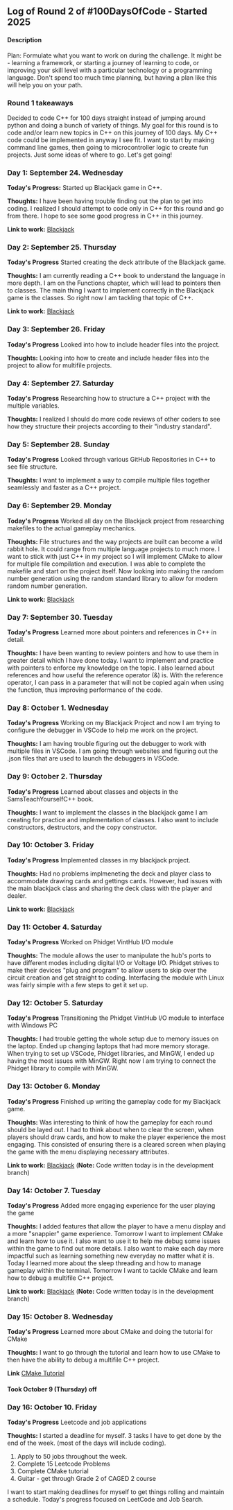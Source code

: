 ## Log of Round 2 of #100DaysOfCode - Started 2025

#### Description
Plan: Formulate what you want to work on during the challenge. It might be - learning a framework, or starting a journey of learning to code, or improving your skill level with a particular technology or a programming language. Don't spend too much time planning, but having a plan like this will help you on your path.

### Round 1 takeaways
Decided to code C++ for 100 days straight instead of jumping around python and doing a bunch of variety of things. My goal for this round is to code and/or learn new topics in C++ on this journey of 100 days. My C++ code could be implemented in anyway I see fit. I want to start by making command line games, then going to microcontroller logic to create fun projects. Just some ideas of where to go. Let's get going!

### Day 1: September 24. Wednesday

**Today's Progress:** Started up Blackjack game in C++. 

**Thoughts:** I have been having trouble finding out the plan to get into coding. I realized I should attempt to code only in C++ for this round and go from there. I hope to see some good progress in C++ in this journey.

**Link to work:** [Blackjack](https://github.com/cameronzheng/blackjack)

### Day 2: September 25. Thursday

**Today's Progress** Started creating the deck attribute of the Blackjack game.

**Thoughts:** I am currently reading a C++ book to understand the language in more depth. I am on the Functions chapter, which will lead to pointers then to classes. The main thing I want to implement correctly in the Blackjack game is the classes. So right now I am tackling that topic of C++. 

**Link to work:** [Blackjack](https://github.com/cameronzheng/blackjack)

### Day 3: September 26. Friday

**Today's Progress** Looked into how to include header files into the project.

**Thoughts:** Looking into how to create and include header files into the project to allow for multifile projects.

### Day 4: September 27. Saturday

**Today's Progress** Researching how to structure a C++ project with the multiple variables.

**Thoughts:** I realized I should do more code reviews of other coders to see how they structure their projects according to their "industry standard".

### Day 5: September 28. Sunday

**Today's Progress** Looked through various GitHub Repositories in C++ to see file structure.

**Thoughts:** I want to implement a way to compile multiple files together seamlessly and faster as a C++ project.

### Day 6: September 29. Monday

**Today's Progress** Worked all day on the Blackjack project from researching makefiles to the actual gameplay mechanics.

**Thoughts:** File structures and the way projects are built can become a wild rabbit hole. It could range from multiple language projects to much more. I want to stick with just C++ in my project so I will implement CMake to allow for multiple file compilation and execution. I was able to complete the makefile and start on the project itself. Now looking into making the random number generation using the random standard library to allow for modern random number generation. 

**Link to work:** [Blackjack](https://github.com/cameronzheng/blackjack)

### Day 7: September 30. Tuesday

**Today's Progress** Learned more about pointers and references in C++ in detail. 

**Thoughts:** I have been wanting to review pointers and how to use them in greater detail which I have done today. I want to implement and practice with pointers to enforce my knowledge on the topic. I also learned about references and how useful the reference operator (&) is. With the reference operator, I can pass in a parameter that will not be copied again when using the function, thus improving performance of the code.

### Day 8: October 1. Wednesday

**Today's Progress** Working on my Blackjack Project and now I am trying to configure the debugger in VSCode to help me work on the project.

**Thoughts:** I am having trouble figuring out the debugger to work with multiple files in VSCode. I am going through websites and figuring out the .json files that are used to launch the debuggers in VSCode.

### Day 9: October 2. Thursday

**Today's Progress** Learned about classes and objects in the SamsTeachYourselfC++ book. 

**Thoughts:** I want to implement the classes in the blackjack game I am creating for practice and implementation of classes. I also want to include constructors, destructors, and the copy constructor.

### Day 10: October 3. Friday

**Today's Progress** Implemented classes in my blackjack project.

**Thoughts:** Had no problems implmeneting the deck and player class to accommodate drawing cards and gettings cards. However, had issues with the main blackjack class and sharing the deck class with the player and dealer. 

**Link to work:** [Blackjack](https://github.com/cameronzheng/blackjack)

 ### Day 11: October 4. Saturday

 **Today's Progress** Worked on Phidget VintHub I/O module

 **Thoughts:** The module allows the user to manipulate the hub's ports to have different modes including digital I/O or Voltage I/O. Phidget strives to make their devices "plug and program" to allow users to skip over the circuit creation and get straight to coding. Interfacing the module with Linux was fairly simple with a few steps to get it set up.


### Day 12: October 5. Saturday

**Today's Progress** Transitioning the Phidget VintHub I/O module to interface with Windows PC

**Thoughts:** I had trouble getting the whole setup due to memory issues on the laptop. Ended up changing laptops that had more memory storage. When trying to set up VSCode, Phidget libraries, and MinGW, I ended up having the most issues with MinGW. Right now I am trying to connect the Phidget library to compile with MinGW. 

### Day 13: October 6. Monday

**Today's Progress** Finished up writing the gameplay code for my Blackjack game.

**Thoughts:** Was interesting to think of how the gameplay for each round should be layed out. I had to think about when to clear the screen, when players should draw cards, and how to make the player experience the most engaging. This consisted of ensuring there is a cleared screen when playing the game with the menu displaying necessary attributes.

**Link to work:** [Blackjack](https://github.com/cameronzheng/blackjack) (**Note:** Code written today is in the development branch)

### Day 14: October 7. Tuesday

**Today's Progress** Added more engaging experience for the user playing the game

**Thoughts:** I added features that allow the player to have a menu display and a more "snappier" game experience. Tomorrow I want to implement CMake and learn how to use it. I also want to use it to help me debug some issues within the game to find out more details. I also want to make each day more impactful such as learning something new everyday no matter what it is. Today I learned more about the sleep threading and how to manage gameplay within the terminal. Tomorrow I want to tackle CMake and learn how to debug a multifile C++ project.

**Link to work:** [Blackjack](https://github.com/cameronzheng/blackjack) (**Note:** Code written today is in the development branch)

### Day 15: October 8. Wednesday

**Today's Progress** Learned more about CMake and doing the tutorial for CMake

**Thoughts:** I want to go through the tutorial and learn how to use CMake to then have the ability to debug a multifile C++ project. 

**Link** [CMake Tutorial](https://cmake.org/cmake/help/latest/guide/tutorial/index.html)

#### **Took October 9 (Thursday) off**

### Day 16: October 10. Friday

**Today's Progress** Leetcode and job applications

**Thoughts:** I started a deadline for myself. 3 tasks I have to get done by the end of the week. (most of the days will include coding). 

1. Apply to 50 jobs throughout the week.
2. Complete 15 Leetcode Problems
3. Complete CMake tutorial
4. Guitar - get through Grade 2 of CAGED 2 course

I want to start making deadlines for myself to get things rolling and maintain a schedule. Today's progress focused on LeetCode and Job Search.